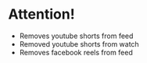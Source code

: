 # Attention!
<hl>

<ul>
<li>Removes youtube shorts from feed</li>
<li>Removed youtube shorts from watch</li>
<li>Removes facebook reels from feed</li>
</ul>